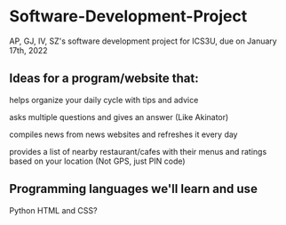 # Software-Development-Project
AP, GJ, IV, SZ's software development project for ICS3U, due on January 17th, 2022

## Ideas for a program/website that: 
helps organize your daily cycle with tips and advice

asks multiple questions and gives an answer (Like Akinator)

compiles news from news websites and refreshes it every day

provides a list of nearby restaurant/cafes with their menus and ratings based on your location (Not GPS, just PIN code)

## Programming languages we'll learn and use
Python
HTML and CSS?
